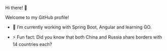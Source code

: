 Hi there! 👋

Welcome to my GitHub profile!

<!--- 🔭 I'm currently working on ...-->


- 🌱 I’m currently working with Spring Boot, Angular and learning GO.

<!--- 👯 I'm looking to collaborate on ...-->


<!--- 🤔 I'm looking for help with ...-->


<!-- - 	💬 Feel free to ask me about license plates or geography—I’d be happy to chat! -->

<!-- - 📫 How to reach me: timon@tiimonn.de or instagram: [@tiimonn](http://instagram.com/tiimonn "@tiimonn") -->


- 	⚡ Fun fact: Did you know that both China and Russia share borders with 14 countries each?

